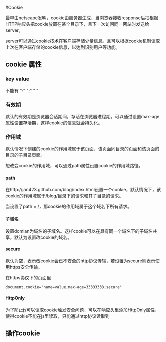 #Cookie

最早由netscape发明，cookie由服务器生成，当浏览器接收response后把根据HTTP响应头把cookie放置在某个目录下，且下一次访问同一网站时发送给server。

server可以通过cookie技术在客户端存储少量信息。且可以根据cookie机制读取上次在客户端存储的cookie信息，以达到识别用户等功能。

## cookie 属性

### key value

不能有 ":" ";" " "

### 有效期

默认的有效期是浏览器会话期间，存活在浏览器进程期。可以通过设置max-age属性设置存活期，这样cookie的信息就会持久化。

### 作用域

默认情况下创建的cookie的作用域属于该页面、该页面同目录的页面和该页面的目录的子目录页面。

想改变cookie的作用域，可以通过path属性设置cookie的作用域路径。

#### path

在http://jan423.github.com/blog/index.html设置一个cookie，默认情况下，该cookie的作用域属于/blog/目录下的请求和其子目录的请求。

当设置了path = /，那cookie的作用域属于这个域名下所有请求。

#### 子域名

设置domian为域名的子域名。这样cookie可以在具有同一个域名下的子域名共享，默认为设置改cookie的域名。

#### secure

默认为空，表示改cookie会已不安全的http协议传输，若设置为secure则表示使用https安全传输。

在https协议下的页面里

	document.cookie="name=value;max-age=33333333;secure"

#### HttpOnly

为了防止js可以读取cookie触发安全问题，可以在响应头里添加HttpOnly属性，使得cookie不能在js里读取，只能通过http协议读取到

## 操作cookie

